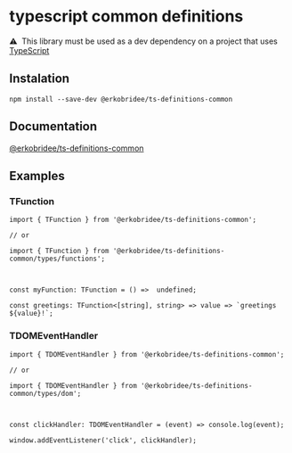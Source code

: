 # typescript common definitions

⚠️&nbsp;&nbsp;This library must be used as a dev dependency on a project that uses [TypeScript](https://www.typescriptlang.org/)

## Instalation

```
npm install --save-dev @erkobridee/ts-definitions-common
```

## Documentation

[@erkobridee/ts-definitions-common](http://erkobridee.github.io/ts-definitions-common/)

## Examples

### TFunction

```
import { TFunction } from '@erkobridee/ts-definitions-common';

// or

import { TFunction } from '@erkobridee/ts-definitions-common/types/functions';



const myFunction: TFunction = () =>  undefined;

const greetings: TFunction<[string], string> => value => `greetings ${value}!`;
```

### TDOMEventHandler

```
import { TDOMEventHandler } from '@erkobridee/ts-definitions-common';

// or

import { TDOMEventHandler } from '@erkobridee/ts-definitions-common/types/dom';



const clickHandler: TDOMEventHandler = (event) => console.log(event);

window.addEventListener('click', clickHandler);
```
